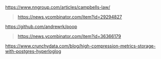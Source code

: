 https://www.nngroup.com/articles/campbells-law/
> https://news.ycombinator.com/item?id=29294827

https://github.com/andrewrk/poop
> https://news.ycombinator.com/item?id=36366179

https://www.crunchydata.com/blog/high-compression-metrics-storage-with-postgres-hyperloglog
